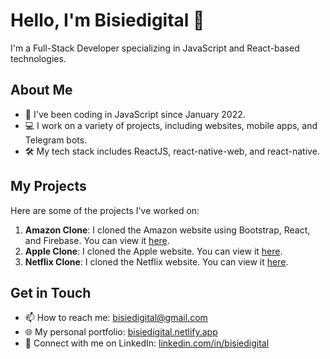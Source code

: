 # Hello, I'm Bisiedigital 👋

I'm a Full-Stack Developer specializing in JavaScript and React-based technologies.

## About Me

- 🌱 I've been coding in JavaScript since January 2022.
- 💻 I work on a variety of projects, including websites, mobile apps, and Telegram bots.
- 🛠️ My tech stack includes ReactJS, react-native-web, and react-native.

## My Projects

Here are some of the projects I've worked on:

1. **Amazon Clone**: I cloned the Amazon website using Bootstrap, React, and Firebase. You can view it [here](https://front-end-bisie.web.app/).
2. **Apple Clone**: I cloned the Apple website. You can view it [here](https://apple-clone-8aaf7.web.app/).
3. **Netflix Clone**: I cloned the Netflix website. You can view it [here](https://netflix-clone-bisie.web.app/).

## Get in Touch

- 📫 How to reach me: [bisiedigital@gmail.com](mailto:bisiedigital@gmail.com)
- 🌐 My personal portfolio: [bisiedigital.netlify.app](https://bisiedigital.netlify.app/#portfolio)
- 💼 Connect with me on LinkedIn: [linkedin.com/in/bisiedigital](https://www.linkedin.com/in/bisiedigital/)

